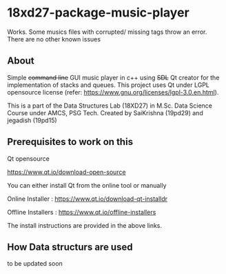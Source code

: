 # 18xd27-package-music-player
Works. Some musics files with corrupted/ missing tags throw an error. There are no other known issues 

## About
Simple ~~command line~~ GUI music player in c++ using ~~SDL~~ Qt creator for the implementation of stacks and queues. This project uses Qt under LGPL opensource license (refer: https://www.gnu.org/licenses/lgpl-3.0.en.html).

This is a part of the Data Structures Lab (18XD27) in M.Sc. Data Science Course under AMCS, PSG Tech.
Created by SaiKrishna (19pd29) and jegadish (19pd15)

## Prerequisites to work on this
Qt opensource

https://www.qt.io/download-open-source

You can either install Qt from the online tool or manually

Online Installer : https://www.qt.io/download-qt-installdr

Offline Installers : https://www.qt.io/offline-installers

The install instructions are provided in the above links.

## How Data structurs are used
to be updated soon
